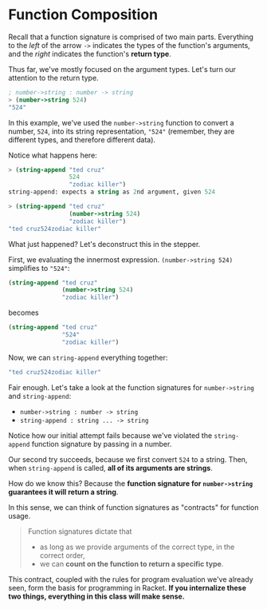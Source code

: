# Function Composition

Recall that a function signature is comprised of two main parts. Everything to the *left* of the arrow `->` indicates the types of the function's arguments, and the *right* indicates the function's **return type**.

Thus far, we've mostly focused on the argument types. Let's turn our attention to the return type.

```scheme
; number->string : number -> string
> (number->string 524)
"524"
```

In this example, we've used the `number->string` function to convert a number, `524`, into its string representation, `"524"` (remember, they are different types, and therefore different data).

Notice what happens here:

```scheme
> (string-append "ted cruz"
                 524
                 "zodiac killer")
string-append: expects a string as 2nd argument, given 524

> (string-append "ted cruz"
                 (number->string 524)
                 "zodiac killer")
"ted cruz524zodiac killer"
```

What just happened? Let's deconstruct this in the stepper.

First, we evaluating the innermost expression. `(number->string 524)` simplifies to `"524"`:

```scheme
(string-append "ted cruz"
               (number->string 524)
               "zodiac killer")
```

becomes

```scheme
(string-append "ted cruz"
               "524"
               "zodiac killer")
```

Now, we can `string-append` everything together:

```scheme
"ted cruz524zodiac killer"
```

Fair enough. Let's take a look at the function signatures for `number->string` and `string-append`:

- `number->string : number -> string`
- `string-append : string ... -> string`

Notice how our initial attempt fails because we've violated the `string-append` function signature by passing in a number.

Our second try succeeds, because we first convert `524` to a string. Then, when `string-append` is called, **all of its arguments are strings**.

How do we know this? Because the **function signature for `number->string` guarantees it will return a string**.

In this sense, we can think of function signatures as "contracts" for function usage.

> Function signatures dictate that
> 
> - as long as we provide arguments of the correct type, in the correct order,
> - we can **count on the function to return a specific type**.

This contract, coupled with the rules for program evaluation we've already seen, form the basis for programming in Racket. **If you internalize these two things, everything in this class will make sense.**
